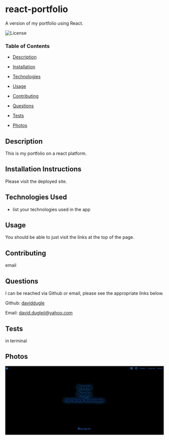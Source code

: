 # react-portfolio




A version of my portfolio using React.






![License](https://img.shields.io/badge/license-MIT%20License-green)









### Table of Contents


* [Description](#Description)

* [Installation](#Installation)

* [Technologies](#Technologies)

* [Usage](##Usage)

* [Contributing](#Contributing)

* [Questions](#Questions)

* [Tests](#Tests)

* [Photos](#Photos)


















## Description

This is my portfolio on a react platform.





## Installation Instructions

Please visit the deployed site.





## Technologies Used

* list your technologies used in the app




## Usage

You should be able to just visit the links at the top of the page.







## Contributing

email





## Questions

I can be reached via Github or email, please see the appropriate links below.

Github:
<a href='https://github.com/daviddugle' target='_blank'>daviddugle</a>

Email:
<a href='mailto:david.dugleii@yahoo.com'>david.dugleii@yahoo.com</a>





## Tests

in terminal



## Photos

![DeployedPhoto](https://github.com/daviddugle/react-portfolio/blob/main/src/images/Main.jpg?raw=true)





